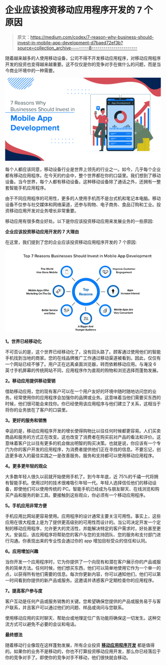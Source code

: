 # 企业应该投资移动应用程序开发的 7 个原因

> 原文：<https://medium.com/codex/7-reason-why-business-should-invest-in-mobile-app-development-d7baed72ef3b?source=collection_archive---------8----------------------->

随着越来越多的人使用移动设备，公司不得不开发移动应用程序，对移动应用程序开发的投资也变得越来越重要。这不仅仅是你的竞争对手在做什么的问题，而是当今商业环境中的一种需要。

![](img/6453963dd1aa6854784b47bbbe2ea77d.png)

每个人都应该同意，移动设备行业是世界上领先的行业之一。如今，几乎每个企业都有移动应用程序。在今天的约会中，整个世界都在你的口袋里。我们想到了移动设备。当今世界，每个人都有移动设备。这种移动设备除了通话之外，还拥有一整套智能手机应用程序。

由于不同应用程序的可用性，更多的人使用手机而不是台式机和笔记本电脑。移动设备不仅参与社交媒体和网络渠道，还参与购物、电子商务、食品订购和工业。投资移动应用开发对业务增长非常重要。

移动应用有很多商业好处。以下是你应该投资移动应用来发展业务的一些原因:

**企业应该投资移动应用开发的 7 大理由**

在这里，我们提到了您的企业应该投资移动应用程序开发的 7 个原因:

![](img/dd8dc4feb4be92c7248273a16fc9001e.png)

**1。世界已经移动化**

不可否认的是，这个世界已经移动化了，没有回头路了。顾客通过使用他们的智能手机找到当地的商家。您的在线品牌推广工作通过移动渠道被看到。因此，仅仅有一个网站已经不够了。用户正在远离桌面浏览器，转而依赖移动应用。与淹没 6 英寸手机屏幕的传统网站不同，应用程序作为直观的购物和浏览选择而蓬勃发展。

**2。移动应用提供移动营销**

借助移动应用，您的现有客户可以在一个用户友好的环境中随时随地访问您的业务。经常使用你的应用程序会加强你的品牌或业务。这意味着当他们需要买东西的时候，他们很可能会来找你。你已经使用该应用程序与他们建立了关系，这相当于将你的业务放在了客户的口袋里。

**3。更好的服务和销售**

幸运的是，移动应用程序开发的增长使得购物比以往任何时候都更容易。人们买卖商品和服务的方式正在改变。这也改变了消费者在购买前对产品的看法和评价。这意味着客户比以往有更多的机会做出明智的购买决策。也就是说，你应该有一个专门为你的客户开发的应用程序，为消费者提供他们正在寻找的信息。不要忘记，创造更多收入的最佳实践之一是改善服务。服务和支持都可以使用移动应用程序。

**4。更多更年轻的观众**

大多数年轻人很久以前就开始使用手机了。到今年年底，近 75%的千禧一代将拥有智能手机。使用过时的技术很难吸引年轻一代。年轻人选择信任他们的移动设备，即使他们可以使用传统的 PC。智能手机已经成为与朋友聊天、在线浏览和购买产品和服务的新工具。要接触到这些观众，你必须有一个移动应用程序。

**5。手机应用非常方便**

手机应用比网站更容易使用。应用程序的设计通常主要关注可用性。事实上，这些应用在很大程度上是为了提供更高级别的可用性而设计的。当公司决定开发一个定制的移动应用程序，允许更大的灵活性，并能解决特定的客户需求时，好处甚至更大。安装后，该应用程序将帮助您的客户与您的支持团队、您的服务和支付部门进行沟通。你表现出来的专业性会通过你的 app 增加目标受众的信任和认同。

**6。应用增加兴趣**

当你开发一个应用程序时，它为你提供了一个向现有和潜在客户展示你的产品或服务的简单方法。任何时候，他们想买东西，他们可以简单地使用它作为一个单一的点，以获得所有他们需要的信息。每次你更新内容，你可以通知他们，他们可以第一时间看到你提供的新产品或服务。这邀请并诱惑客户定期检查你的应用程序。

**7。提高客户参与度**

客户互动是任何产品或服务销售的关键。您希望确保您提供的产品或服务易于与客户联系，并且客户可以通过他们的问题、样品或询问与您联系。

使用移动应用的实时聊天、帮助台或地理定位广告功能将确保这一切发生。这种交流方式可以避免不必要的会议和电话。

**最终想法**

随着移动行业像现在这样蓬勃发展，所有企业投资 [**移动应用程序开发**](https://www.quytech.com/mobile-application-development.php) 都是值得的。如果你的业务不是移动的，你也不打算投资移动应用开发，那么你已经落后于你的竞争对手了。即使你的竞争对手不移动，他们很快就会移动。